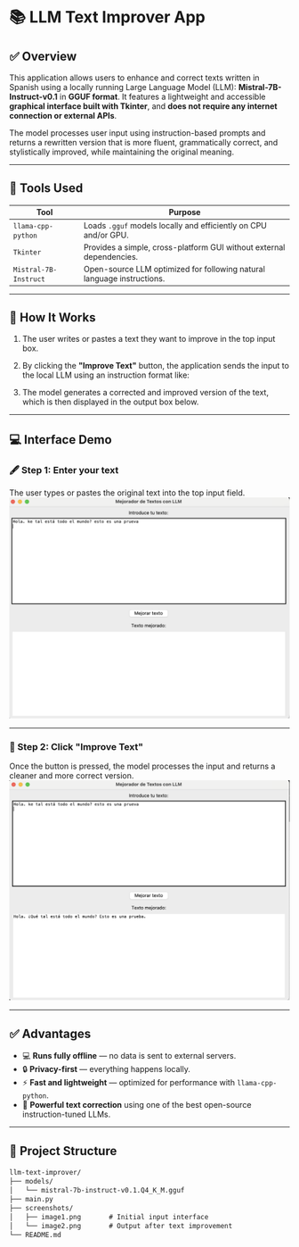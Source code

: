 # 📚 LLM Text Improver App

## ✅ Overview

This application allows users to enhance and correct texts written in Spanish using a locally running Large Language Model (LLM): **Mistral-7B-Instruct-v0.1** in **GGUF format**. It features a lightweight and accessible **graphical interface built with Tkinter**, and **does not require any internet connection or external APIs**.

The model processes user input using instruction-based prompts and returns a rewritten version that is more fluent, grammatically correct, and stylistically improved, while maintaining the original meaning.

---

## 🧰 Tools Used

| Tool                 | Purpose                                                                 |
|----------------------|-------------------------------------------------------------------------|
| `llama-cpp-python`   | Loads `.gguf` models locally and efficiently on CPU and/or GPU.         |
| `Tkinter`            | Provides a simple, cross-platform GUI without external dependencies.    |
| `Mistral-7B-Instruct`| Open-source LLM optimized for following natural language instructions.  |

---

## 🧠 How It Works

1. The user writes or pastes a text they want to improve in the top input box.
2. By clicking the **"Improve Text"** button, the application sends the input to the local LLM using an instruction format like:


3. The model generates a corrected and improved version of the text, which is then displayed in the output box below.

---

## 💻 Interface Demo

### 🖋️ Step 1: Enter your text  
The user types or pastes the original text into the top input field.  
![Text input interface](screenshots/image1.png)

---

### 🔁 Step 2: Click "Improve Text"  
Once the button is pressed, the model processes the input and returns a cleaner and more correct version.  
![Text improved result](screenshots/image2.png)

---

## ✅ Advantages

- 💻 **Runs fully offline** — no data is sent to external servers.
- 🔒 **Privacy-first** — everything happens locally.
- ⚡ **Fast and lightweight** — optimized for performance with `llama-cpp-python`.
- 🧠 **Powerful text correction** using one of the best open-source instruction-tuned LLMs.

---

## 📂 Project Structure

```
llm-text-improver/
├── models/
│   └── mistral-7b-instruct-v0.1.Q4_K_M.gguf
├── main.py
├── screenshots/
│   ├── image1.png       # Initial input interface
│   └── image2.png       # Output after text improvement
└── README.md
```

